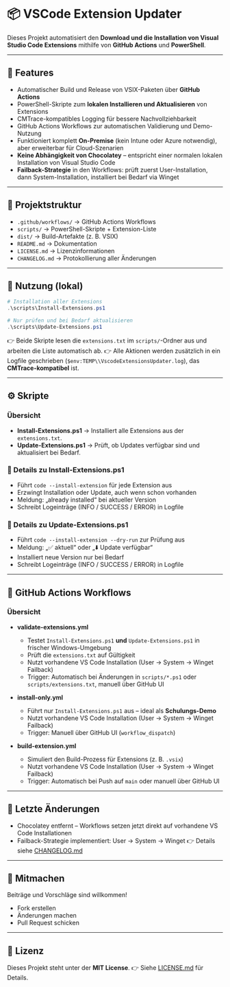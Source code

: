 # 📦 VSCode Extension Updater

Dieses Projekt automatisiert den **Download und die Installation von Visual Studio Code Extensions** mithilfe von **GitHub Actions** und **PowerShell**.

---

## 🚀 Features

* Automatischer Build und Release von VSIX-Paketen über **GitHub Actions**
* PowerShell-Skripte zum **lokalen Installieren und Aktualisieren** von Extensions
* CMTrace-kompatibles Logging für bessere Nachvollziehbarkeit
* GitHub Actions Workflows zur automatischen Validierung und Demo-Nutzung
* Funktioniert komplett **On-Premise** (kein Intune oder Azure notwendig), aber erweiterbar für Cloud-Szenarien
* **Keine Abhängigkeit von Chocolatey** – entspricht einer normalen lokalen Installation von Visual Studio Code
* **Failback-Strategie** in den Workflows: prüft zuerst User-Installation, dann System-Installation, installiert bei Bedarf via Winget

---

## 📂 Projektstruktur

* `.github/workflows/` → GitHub Actions Workflows
* `scripts/` → PowerShell-Skripte + Extension-Liste
* `dist/` → Build-Artefakte (z. B. VSIX)
* `README.md` → Dokumentation
* `LICENSE.md` → Lizenzinformationen
* `CHANGELOG.md` → Protokollierung aller Änderungen

---

## 🔧 Nutzung (lokal)

```powershell
# Installation aller Extensions
.\scripts\Install-Extensions.ps1

# Nur prüfen und bei Bedarf aktualisieren
.\scripts\Update-Extensions.ps1
```

👉 Beide Skripte lesen die `extensions.txt` im `scripts/`-Ordner aus und arbeiten die Liste automatisch ab.
👉 Alle Aktionen werden zusätzlich in ein Logfile geschrieben (`$env:TEMP\\VscodeExtensionsUpdater.log`), das **CMTrace-kompatibel** ist.

---

## ⚙️ Skripte

### Übersicht

* **Install-Extensions.ps1** → Installiert alle Extensions aus der `extensions.txt`.
* **Update-Extensions.ps1** → Prüft, ob Updates verfügbar sind und aktualisiert bei Bedarf.

### 📜 Details zu Install-Extensions.ps1

* Führt `code --install-extension` für jede Extension aus
* Erzwingt Installation oder Update, auch wenn schon vorhanden
* Meldung: „already installed“ bei aktueller Version
* Schreibt Logeinträge (INFO / SUCCESS / ERROR) in Logfile

### 📜 Details zu Update-Extensions.ps1

* Führt `code --install-extension --dry-run` zur Prüfung aus
* Meldung: „✅ aktuell“ oder „⬇️ Update verfügbar“
* Installiert neue Version nur bei Bedarf
* Schreibt Logeinträge (INFO / SUCCESS / ERROR) in Logfile

---

## 🤖 GitHub Actions Workflows

### Übersicht

* **validate-extensions.yml**

  * Testet `Install-Extensions.ps1` **und** `Update-Extensions.ps1` in frischer Windows-Umgebung
  * Prüft die `extensions.txt` auf Gültigkeit
  * Nutzt vorhandene VS Code Installation (User → System → Winget Failback)
  * Trigger: Automatisch bei Änderungen in `scripts/*.ps1` oder `scripts/extensions.txt`, manuell über GitHub UI

* **install-only.yml**

  * Führt nur `Install-Extensions.ps1` aus – ideal als **Schulungs-Demo**
  * Nutzt vorhandene VS Code Installation (User → System → Winget Failback)
  * Trigger: Manuell über GitHub UI (`workflow_dispatch`)

* **build-extension.yml**

  * Simuliert den Build-Prozess für Extensions (z. B. `.vsix`)
  * Nutzt vorhandene VS Code Installation (User → System → Winget Failback)
  * Trigger: Automatisch bei Push auf `main` oder manuell über GitHub UI

---

## 📌 Letzte Änderungen

* Chocolatey entfernt – Workflows setzen jetzt direkt auf vorhandene VS Code Installationen
* Failback-Strategie implementiert: User → System → Winget
  👉 Details siehe [CHANGELOG.md](CHANGELOG.md)

---

## 🤝 Mitmachen

Beiträge und Vorschläge sind willkommen!

* Fork erstellen
* Änderungen machen
* Pull Request schicken

---

## 📜 Lizenz

Dieses Projekt steht unter der **MIT License**.
👉 Siehe [LICENSE.md](LICENSE.md) für Details.
